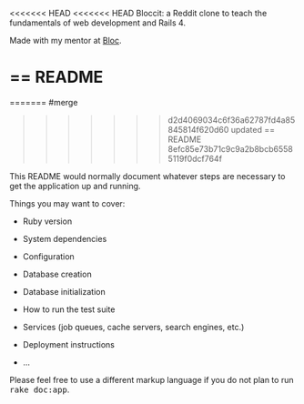 <<<<<<< HEAD
<<<<<<< HEAD
Bloccit: a Reddit clone to teach the fundamentals of web development and Rails 4.

Made with my mentor at [Bloc](http://bloc.io).

== README
=======
=======
#merge
>>>>>>> d2d4069034c6f36a62787fd4a85845814f620d60
updated == README
>>>>>>> 8efc85e73b71c9c9a2b8bcb65585119f0dcf764f

This README would normally document whatever steps are necessary to get the
application up and running.

Things you may want to cover:

* Ruby version

* System dependencies

* Configuration

* Database creation

* Database initialization

* How to run the test suite

* Services (job queues, cache servers, search engines, etc.)

* Deployment instructions

* ...


Please feel free to use a different markup language if you do not plan to run
<tt>rake doc:app</tt>.
